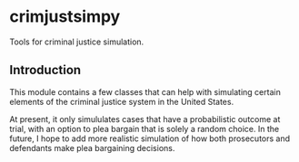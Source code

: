 # crimjustsimpy
Tools for criminal justice simulation.

## Introduction
This module contains a few classes that can help with simulating
certain elements of the criminal justice system in the United States.

At present, it only simululates cases that have a probabilistic outcome at trial,
with an option to plea bargain that is solely a random choice. In the future,
I hope to add more realistic simulation of how both prosecutors and defendants
make plea bargaining decisions.
